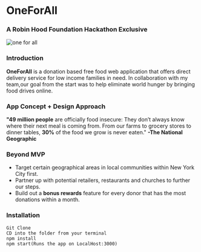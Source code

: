 # OneForAll

### A Robin Hood Foundation Hackathon Exclusive 

![one for all](https://user-images.githubusercontent.com/20372701/35690828-e14cfb32-0744-11e8-8207-2c6e21aaea94.png)

### Introduction 

**OneForAll** is a donation based free food web application that offers direct delivery service for low income families in need.
In collaboration with my team,our goal from the start was to help eliminate world hunger by bringing food drives online. 


### App Concept + Design Approach 

**"49 million people** are officially food insecure: They don’t always know where their next meal is coming from. 
From our farms to grocery stores to dinner tables, **30%** of the food we grow is never eaten." **-The National Geographic**


### Beyond MVP 

- Target certain geographical areas in local communities within New York City first. 
- Partner up with potential retailers, restaurants and churches to further our steps.
- Build out a **bonus rewards** feature for every donor that has the most donations within a month. 

### Installation 

```
Git Clone 
CD into the folder from your terminal
npm install 
npm start(Runs the app on LocalHost:3000) 
```

